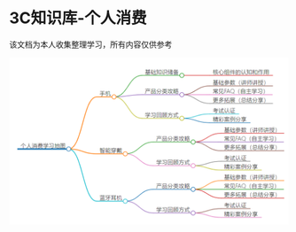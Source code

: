 # 3C知识库-个人消费

该文档为本人收集整理学习，所有内容仅供参考

![](./docs/%E4%B8%AA%E4%BA%BA%E6%B6%88%E8%B4%B9%E5%AD%A6%E4%B9%A0%E5%9C%B0%E5%9B%BE.png)
